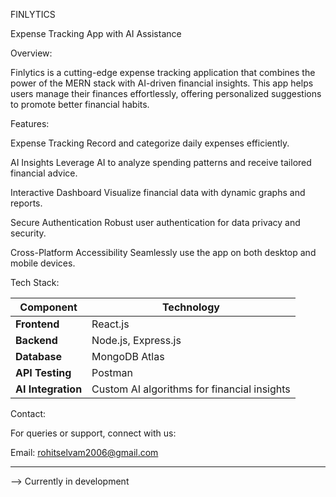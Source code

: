 FINLYTICS

Expense Tracking App with AI Assistance

Overview:

Finlytics is a cutting-edge expense tracking application that combines the power of the MERN stack with AI-driven financial insights. This app helps users manage their finances effortlessly, offering personalized suggestions to promote better financial habits.

Features:

Expense Tracking
Record and categorize daily expenses efficiently.

AI Insights
Leverage AI to analyze spending patterns and receive tailored financial advice.

Interactive Dashboard
Visualize financial data with dynamic graphs and reports.

Secure Authentication
Robust user authentication for data privacy and security.

Cross-Platform Accessibility
Seamlessly use the app on both desktop and mobile devices.

Tech Stack:

| Component          | Technology                                  |
| ------------------ | ------------------------------------------- |
| **Frontend**       | React.js                                    |
| **Backend**        | Node.js, Express.js                         |
| **Database**       | MongoDB Atlas                               |
| **API Testing**    | Postman                                     |
| **AI Integration** | Custom AI algorithms for financial insights |

Contact:

For queries or support, connect with us:

Email: rohitselvam2006@gmail.com

-------------------------------------------------------------------
--> Currently in development
